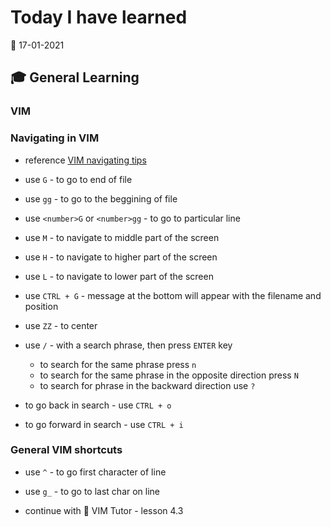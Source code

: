 # Today I have learned

:calendar: 17-01-2021

## :mortar_board: General Learning

### VIM

### Navigating in VIM

- reference [VIM navigating tips](https://www.youtube.com/watch?v=Qem8cpbJeYc&ab_channel=thoughtbot)

- use `G` - to go to end of file
- use `gg` - to go to the beggining of file
- use `<number>G` or `<number>gg` - to go to particular line
- use `M` - to navigate to middle part of the screen
- use `H` - to navigate to higher part of the screen
- use `L` - to navigate to lower part of the screen
- use `CTRL + G` - message at the bottom will appear with the filename and position
- use `ZZ` - to center
- use `/` - with a search phrase, then press `ENTER` key
  - to search for the same phrase press `n`
  - to search for the same phrase in the opposite direction press `N`
  - to search for phrase in the backward direction use `?`
- to go back in search - use `CTRL + o`
- to go forward in search - use `CTRL + i`

### General VIM shortcuts

- use `^` - to go first character of line
- use `g_` - to go to last char on line

- continue with :book: VIM Tutor - lesson 4.3